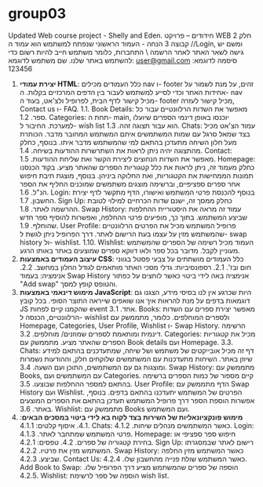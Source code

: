 # group03
Updated Web course project - Shelly and Eden.
חידודים – פרויקט WEB חלק 2 // קבוצה 3
הנחה - העמוד הראשוני שנפתח למשתמש הוא עמוד הLogin, ומשם יש גישה לשאר האתר לאחר הרשמה \ התחברות, כלומר משתמש חייב להיות רשום כדי להשתמש באתר שלנו.
שם משתמש לדוגמא: user@gmail.com
סיסמה לדוגמא: 123456
1.	**יצירת עמודי HTML**: כלל העמודים מכילים nav ו- footer זהים, על מנת לשמור על אחידות האתר וכדי לסייע למשתמש לעבור בין הדפים המרכזיים בקלות. ה- nav מכיל קישור לדף הבית, לפרופיל ולצ'אט, בעוד ה- footer מכיל קישור לעזרה, Contact us ו- FAQ.
1.1.	Book Details: מאפשר את השדות הרלוונטיים עבור כל ספר. 
1.2.	Categories: תחת ה- main, יוכנסו באופן דינמי הספרים שיועלו למערכת. החיבור ל- wish list הוא עבור תצוגה זהה. 
1.3.	Chats: עמוד הצ'אט מכיל בצד שמאל סרגל עם שמות המשתמשים איתם המשתמש המחובר מדבר. הכותרת מעל חלון השיחה מתעדכן בהתאם למי שהמשתמש מדבר איתו. בנוסף, כחלק מהתצוגה יהיה ניתן לראות את השתרשרות ההודעות בשיחה.
1.4.	Contact: מאפשר את השדות הנחוצים ליצירת הקשר ואת שליחת ההודעות. 
1.5.	Homepage: כחלק מעמוד זה, ניתן לראות את כלל קטגוריות הספרים שהאתר מציע. בקוד הכנסנו תמונות הממחישות את הקטגוריות, ואת החלוקה ביניהן. בנוסף, מוצגת תיבת חיפוש אחר ספרים ספציפיים, וברשימה מוצגים משתמשים שמוכנים החליף את הספר הנ"ל. 
1.6.	Login: בנוסף להכנסת פרטי המשתמש ואישורו, הדף מתקשר לדף יצירת החשבון. 
1.7.	Sign Up: כחלק ממסך זה, ישנם שדות הכרחיים למילוי לטובת ההרשמה לאתר. 
1.8.	Swap History: עמוד זה מראה את היסטוריית ההחלפות שביצע המשתמש. בתוך כך, מופיעים פרטי ההחלפה, ואפשרות להוסיף ספר חדש שהוחלף. 
1.9.	User Profile: פרופיל המשתמש מכיל את הפרטים הרלוונטיים שהמשתמש מזין על עצמו בעת הרישום לאתר. דרך הפרופיל ניתן לגשת ל- swap history ול- wishlist. 
1.10.	Wishlist: העמוד מכיל רשימה של הספרים שהמשתמש מעוניין לקבל. מדובר בכל ספר ולאו דווקא ספרים שמוצעים באתר באותו הרגע.
2.	**עיצוב העמודים באמצעות CSS**: כלל העמודים מושתתים על צבעי פסטל בגווני חום ובז'. 
2.1.	רספונסיביות: גדלי מסכי האתר מותאמים לגודל החלון במחשב. 
2.2.	אנימציה: בעמוד Swap History אנימציה באה לידי ביטוי כאשר לוחצים על כפתור "Add swap" והטופס קופץ למסך.
3.	**מימוש דינאמי באמצעות JavaScript**: היות שכרגע אין לנו בסיסי מידע, הצגנו גם דוגמאות בדפים על מנת להראות איך אנו שואפים שייראה התוצר הסופי. בכל קובץ JS שהקמנו קיים לפחות event אחד.
3.1.	Books: מאפשר יצירת ספרים עם השדות הרלוונטיים, הכנסה ל- wishlist ולספרים המוחלפים. כלומר, מתממשק עם Homepage, Categories, User Profile, Wishlist ו- Swap History. הרשימה דינמית ומותאמת לספרים שמוזנים/ מוחלפים.
3.2.	Categories: מכיל את קטגוריות הספרים שהאתר מציע. מתממשק עם Book details ועם Homepage.
3.3.	Chats: דף זה מכיל אובייקטים של משתמש ושל שיחה, שמתעדכנים בהתאם למידע שיוזן באתר. השיחות מתעדכנות עם המשתמשים שלוקחים חלק, וההודעות נשמרות ומוצגות גם עם המשתמשים, התוכן ועם השעה. 
3.4.	Swap History: מתממשק עם Books, עם המשתמשים ועם Categories. קיים מספור של כמות הספרים ברשימה בהתאם למספר ההחלפות שבוצעו. 
3.5.	User Profile: הדף מתממשק עם Swap History ועם Wishlist. הפרטים של המשתמש יתעדכנו בהתאם בדפים. בנוסף, אפשרות הוספת הספר דרך פרופיל המשתמש תעדכן בהתאם את הספרים המוצעים באתר. 
3.6.	Wishlist: מתממשק עם Books ועם המשתמש. 
4.	**מימוש פונקציונאליות של השירות בצד לקוח בא לידי ביטוי במסכים הבאים**:
4.1.	איסוף קלטים:
4.1.1.	Chats: כאשר המשתמשים מנהלים שיחות.
4.1.2.	Login: פרטי המשתמש שמתחבר לאתר.
4.1.3.	Homepage: חיפוש ספר ספציפי או בחירת קטגוריה של ספרים.
4.2.	טפסים: 
4.2.1.	Sign Up: רישום לאתר שבמסגרתו המשתמש מזין את פרטיו. 
4.2.2.	Swap History: כאשר המשתמש מזין החלפה שביצע.
4.2.3.	Contact Us: כאשר המשתמש שולח פנייה מהחשבון שלו.
4.2.4.	Add Book to Swap: הוספה של ספרים שהמשתמש מציע דרך הפרופיל שלו.
4.2.5.	Wishlist: הוספה של ספר לרשימת wish list. 


